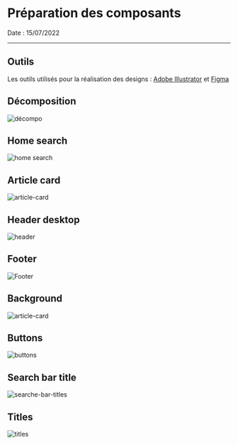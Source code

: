 # Préparation des composants

Date : 15/07/2022

___

## Outils

Les outils utilisés pour la réalisation des designs : [Adobe Illustrator](https://www.adobe.com/fr/products/illustrator.html) et [Figma](https://www.figma.com/)

## Décomposition

![décompo](../../Images/design_system.jpg)

## Home search

![home search](../../Images/home-search.jpg)

## Article card

![article-card](../../Images/article-card.jpg)

## Header desktop

![header](../../Images/desktop-header.jpg)

## Footer

![Footer](../../Images/footer.jpg)

## Background

![article-card](../../Images/background.jpg)

## Buttons

![buttons](../../Images/buttons.jpg)

## Search bar title

![searche-bar-titles](../../Images/search-bar-titles.jpg)

## Titles

![titles](../../Images/titles.jpg)
